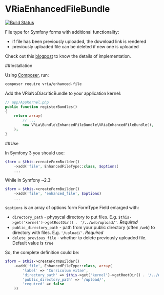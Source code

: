 VRiaEnhancedFileBundle
=============

[![Build Status](https://travis-ci.org/vria/enhanced-file.svg?branch=master)](https://travis-ci.org/vria/enhanced-file)

File type for Symfony forms with additional functionality:

- if file has been previously uploaded, the download link is rendered
- previously uploaded file can be deleted if new one is uploaded

Check out this [blogpost](https://vria.eu/news/2016/4/10/creating-enhanced-file-type-for-symfony-forms) to know the details of implementation.


##Installation

Using [Composer](http://packagist.org), run:
```sh
composer require vria/enhanced-file
```

Add the VRiaNoDiacriticBundle to your application kernel:

```php
// app/AppKernel.php
public function registerBundles()
{
    return array(
        // ...
        new VRia\Bundle\EnhancedFileBundle\VRiaEnhancedFileBundle(),
    );
}
```


##Use

In Symfony 3 you should use:

```php
$form = $this->createFormBuilder()
    ->add('file', EnhancedFileType::class, $options)
    ...
```

While in Symfony ~2.3:

```php
$form = $this->createFormBuilder()
    ->add('file', 'enhanced_file', $options)
    ...
```

`$options` is an array of options form FormType Field enlarged with:

- `directory_path` - physycal directory to put files. E.g. `$this->get('kernel')->getRootDir() . '/../web/upload/'`. *Required*
- `public_directory_path` - path from your public directory (often `/web`) to directory with files. E.g. `'/upload/'`. *Required*
- `delete_previous_file` - whether to delete previously uploaded file. Default value is `true`

So, the complete definition could be:

```php
$form = $this->createFormBuilder()
    ->add('file', EnhancedFileType::class, array(
        'label' => 'Curriculum vitae',
        'directory_path' => $this->get('kernel')->getRootDir() . '/../web/upload/',
        'public_directory_path' => '/upload/',
        'required' => false
    ))
```
